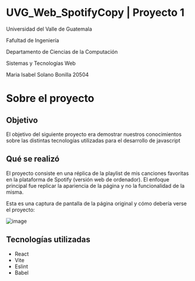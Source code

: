 # UVG_Web_SpotifyCopy | Proyecto 1

Universidad del Valle de Guatemala

Fafultad de Ingeniería

Departamento de Ciencias de la Computación

Sistemas y Tecnologías Web

Maria Isabel Solano Bonilla 20504


# Sobre el proyecto

## Objetivo
El objetivo del siguiente proyecto era demostrar nuestros conocimientos sobre las distintas tecnologías utilizadas para el desarrollo de javascript

## Qué se realizó
El proyecto consiste en una réplica de la playlist de mis canciones favoritas en la plataforma de Spotify (versión web de ordenador). El enfoque principal fue replicar la apariencia de la página y no la funcionalidad de la misma. 

Esta es una captura de pantalla de la página original y cómo debería verse el proyecto: 

![image](https://user-images.githubusercontent.com/60373842/170854870-72c8fb6d-0413-43c8-aab7-a05429affa5c.png)


## Tecnologías utilizadas
- React
- Vite
- Eslint
- Babel
